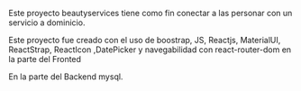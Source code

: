 Este proyecto beautyservices tiene como fin conectar a las personar con un servicio a dominicio.

Este proyecto fue creado con el uso de boostrap, JS, Reactjs, MaterialUI, ReactStrap, ReactIcon
,DatePicker y navegabilidad con react-router-dom en la parte del Fronted

En la parte del Backend mysql.